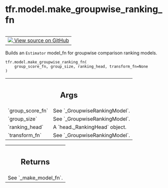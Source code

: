 <div itemscope itemtype="http://developers.google.com/ReferenceObject">
<meta itemprop="name" content="tfr.model.make_groupwise_ranking_fn" />
<meta itemprop="path" content="Stable" />
</div>

# tfr.model.make_groupwise_ranking_fn

<!-- Insert buttons and diff -->

<table class="tfo-notebook-buttons tfo-api" align="left">

<td>
  <a target="_blank" href="https://github.com/tensorflow/ranking/tree/master/tensorflow_ranking/python/model.py">
    <img src="https://www.tensorflow.org/images/GitHub-Mark-32px.png" />
    View source on GitHub
  </a>
</td>
</table>

Builds an `Estimator` model_fn for groupwise comparison ranking models.

<pre class="devsite-click-to-copy prettyprint lang-py tfo-signature-link">
<code>tfr.model.make_groupwise_ranking_fn(
    group_score_fn, group_size, ranking_head, transform_fn=None
)
</code></pre>

<!-- Placeholder for "Used in" -->

<!-- Tabular view -->

 <table class="properties responsive orange">
<tr><th colspan="2"><h2 class="add-link">Args</h2></th></tr>

<tr>
<td>
`group_score_fn`
</td>
<td>
See `_GroupwiseRankingModel`.
</td>
</tr><tr>
<td>
`group_size`
</td>
<td>
See `_GroupwiseRankingModel`.
</td>
</tr><tr>
<td>
`ranking_head`
</td>
<td>
A `head._RankingHead` object.
</td>
</tr><tr>
<td>
`transform_fn`
</td>
<td>
See `_GroupwiseRankingModel`.
</td>
</tr>
</table>

<!-- Tabular view -->

 <table class="properties responsive orange">
<tr><th colspan="2"><h2 class="add-link">Returns</h2></th></tr>
<tr class="alt">
<td colspan="3">
See `_make_model_fn`.
</td>
</tr>

</table>
